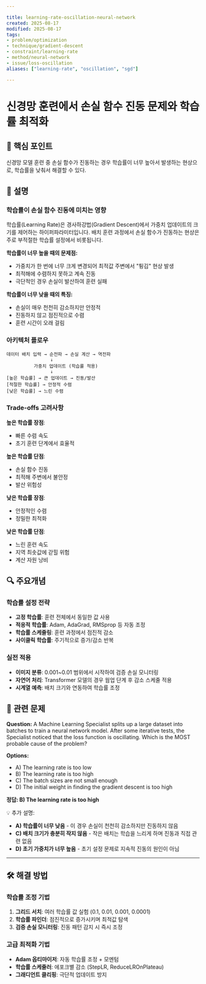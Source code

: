 ```yaml
---

title: learning-rate-oscillation-neural-network
created: 2025-08-17
modified: 2025-08-17
tags:
- problem/optimization
- technique/gradient-descent
- constraint/learning-rate
- method/neural-network
- issue/loss-oscillation
aliases: ["learning-rate", "oscillation", "sgd"]

---
```


# 신경망 훈련에서 손실 함수 진동 문제와 학습률 최적화

## 🎯 핵심 포인트

신경망 모델 훈련 중 손실 함수가 진동하는 경우 학습률이 너무 높아서 발생하는 현상으로, 학습률을 낮춰서 해결할 수 있다.

## 📝 설명

### 학습률이 손실 함수 진동에 미치는 영향

학습률(Learning Rate)은 경사하강법(Gradient Descent)에서 가중치 업데이트의 크기를 제어하는 하이퍼파라미터입니다. 배치 훈련 과정에서 손실 함수가 진동하는 현상은 주로 부적절한 학습률 설정에서 비롯됩니다.

**학습률이 너무 높을 때의 문제점:**
- 가중치가 한 번에 너무 크게 변경되어 최적값 주변에서 "튕김" 현상 발생
- 최적해에 수렴하지 못하고 계속 진동
- 극단적인 경우 손실이 발산하여 훈련 실패

**학습률이 너무 낮을 때의 특징:**
- 손실이 매우 천천히 감소하지만 안정적
- 진동하지 않고 점진적으로 수렴
- 훈련 시간이 오래 걸림

### 아키텍처 플로우

```
데이터 배치 입력 → 순전파 → 손실 계산 → 역전파
                ↓
          가중치 업데이트 (학습률 적용)
                ↓
[높은 학습률] → 큰 업데이트 → 진동/발산
[적절한 학습률] → 안정적 수렴
[낮은 학습률] → 느린 수렴
```

### Trade-offs 고려사항

**높은 학습률 장점**:
- 빠른 수렴 속도
- 초기 훈련 단계에서 효율적

**높은 학습률 단점**:
- 손실 함수 진동
- 최적해 주변에서 불안정
- 발산 위험성

**낮은 학습률 장점**:
- 안정적인 수렴
- 정밀한 최적화

**낮은 학습률 단점**:
- 느린 훈련 속도
- 지역 최솟값에 갇힐 위험
- 계산 자원 낭비

## 🔍 주요개념

### 학습률 설정 전략

- **고정 학습률**: 훈련 전체에서 동일한 값 사용
- **적응적 학습률**: Adam, AdaGrad, RMSprop 등 자동 조정
- **학습률 스케줄링**: 훈련 과정에서 점진적 감소
- **사이클릭 학습률**: 주기적으로 증가/감소 반복

### 실전 적용

- **이미지 분류**: 0.001~0.01 범위에서 시작하여 검증 손실 모니터링
- **자연어 처리**: Transformer 모델의 경우 웜업 단계 후 감소 스케줄 적용
- **시계열 예측**: 배치 크기와 연동하여 학습률 조정

## 📝 관련 문제

**Question:** A Machine Learning Specialist splits up a large dataset into batches to train a neural network model. After some iterative tests, the Specialist noticed that the loss function is oscillating. Which is the MOST probable cause of the problem?

**Options:**

- A) The learning rate is too low
- B) The learning rate is too high  
- C) The batch sizes are not small enough
- D) The initial weight in finding the gradient descent is too high

**정답: B) The learning rate is too high**

💡 추가 설명:

- **A) 학습률이 너무 낮음** - 이 경우 손실이 천천히 감소하지만 진동하지 않음
- **C) 배치 크기가 충분히 작지 않음** - 작은 배치는 학습을 느리게 하며 진동과 직접 관련 없음  
- **D) 초기 가중치가 너무 높음** - 초기 설정 문제로 지속적 진동의 원인이 아님

---

## 🛠️ 해결 방법

### 학습률 조정 기법
1. **그리드 서치**: 여러 학습률 값 실험 (0.1, 0.01, 0.001, 0.0001)
2. **학습률 파인더**: 점진적으로 증가시키며 최적값 탐색
3. **검증 손실 모니터링**: 진동 패턴 감지 시 즉시 조정

### 고급 최적화 기법
- **Adam 옵티마이저**: 자동 학습률 조정 + 모멘텀
- **학습률 스케줄러**: 에포크별 감소 (StepLR, ReduceLROnPlateau)
- **그래디언트 클리핑**: 극단적 업데이트 방지